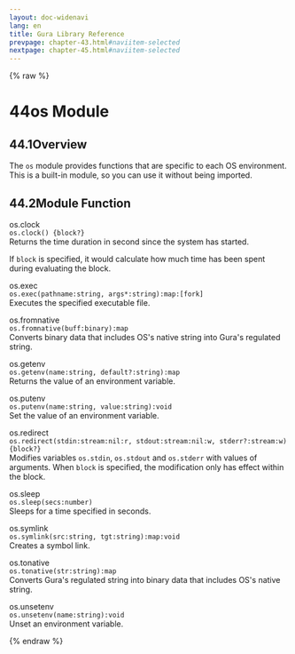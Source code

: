 ```yaml
---
layout: doc-widenavi
lang: en
title: Gura Library Reference
prevpage: chapter-43.html#naviitem-selected
nextpage: chapter-45.html#naviitem-selected
---
```

{% raw %}
<h1><span class="caption-index-1">44</span>os Module</h1>
<h2><span class="caption-index-2">44.1</span><a name="anchor-44-1"></a>Overview</h2>
<p>
The <code class="highlighter-rouge">os</code> module provides functions that are specific to each OS environment. This is a built-in module, so you can use it without being imported.
</p>
<h2><span class="caption-index-2">44.2</span><a name="anchor-44-2"></a>Module Function</h2>
<p>
<div class="h5">os.clock</div>
<div class="mb-2"><i class="fas fa-caret-right mr-2"></i><code>os.clock() {block?}</code></div>
Returns the time duration in second since the system has started.
</p>
<p>
If <code class="highlighter-rouge">block</code> is specified, it would calculate how much time has been spent during evaluating the block.
</p>
<p>
<div class="h5">os.exec</div>
<div class="mb-2"><i class="fas fa-caret-right mr-2"></i><code>os.exec(pathname:string, args*:string):map:[fork]</code></div>
Executes the specified executable file.
</p>
<p>
<div class="h5">os.fromnative</div>
<div class="mb-2"><i class="fas fa-caret-right mr-2"></i><code>os.fromnative(buff:binary):map</code></div>
Converts binary data that includes OS's native string into Gura's regulated string.
</p>
<p>
<div class="h5">os.getenv</div>
<div class="mb-2"><i class="fas fa-caret-right mr-2"></i><code>os.getenv(name:string, default?:string):map</code></div>
Returns the value of an environment variable.
</p>
<p>
<div class="h5">os.putenv</div>
<div class="mb-2"><i class="fas fa-caret-right mr-2"></i><code>os.putenv(name:string, value:string):void</code></div>
Set the value of an environment variable.
</p>
<p>
<div class="h5">os.redirect</div>
<div class="mb-2"><i class="fas fa-caret-right mr-2"></i><code>os.redirect(stdin:stream:nil:r, stdout:stream:nil:w, stderr?:stream:w) {block?}</code></div>
Modifies variables <code class="highlighter-rouge">os.stdin</code>, <code class="highlighter-rouge">os.stdout</code> and <code class="highlighter-rouge">os.stderr</code> with values of arguments. When <code class="highlighter-rouge">block</code> is specified, the modification only has effect within the block.
</p>
<p>
<div class="h5">os.sleep</div>
<div class="mb-2"><i class="fas fa-caret-right mr-2"></i><code>os.sleep(secs:number)</code></div>
Sleeps for a time specified in seconds.
</p>
<p>
<div class="h5">os.symlink</div>
<div class="mb-2"><i class="fas fa-caret-right mr-2"></i><code>os.symlink(src:string, tgt:string):map:void</code></div>
Creates a symbol link.
</p>
<p>
<div class="h5">os.tonative</div>
<div class="mb-2"><i class="fas fa-caret-right mr-2"></i><code>os.tonative(str:string):map</code></div>
Converts Gura's regulated string into binary data that includes OS's native string.
</p>
<p>
<div class="h5">os.unsetenv</div>
<div class="mb-2"><i class="fas fa-caret-right mr-2"></i><code>os.unsetenv(name:string):void</code></div>
Unset an environment variable.
</p>
{% endraw %}
